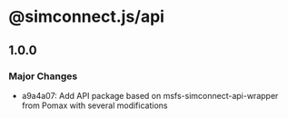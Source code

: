 # @simconnect.js/api

## 1.0.0

### Major Changes

- a9a4a07: Add API package based on msfs-simconnect-api-wrapper from Pomax with several modifications
